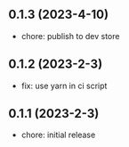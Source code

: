 ## 0.1.3 (2023-4-10)

- chore: publish to dev store

## 0.1.2 (2023-2-3)

- fix: use yarn in ci script

## 0.1.1 (2023-2-3)

- chore: initial release
